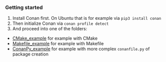 ### Getting started
1) Install Conan first. On Ubuntu that is for example via `pip3 install conan`
1) Then initialize Conan via `conan profile detect`
3) And proceed into one of the folders:
- [CMake_example](CMake_example) for example with CMake
- [Makefile_example](Makefile_example) for example with Makefile
- [ConanPy_example](ConanPy_example) for example with more complex `conanfile.py` of package creation